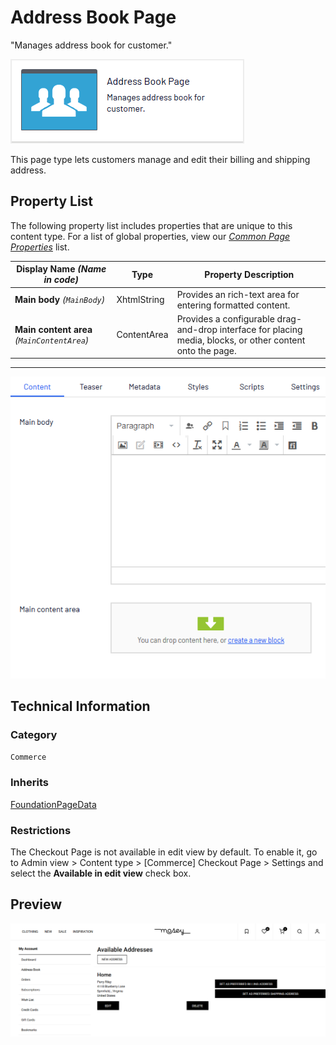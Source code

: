 # Address Book Page
"Manages address book for customer."

![Address book page](Screenshots/Address%20Book%20Page%20-%20icon.png)

This page type lets customers manage and edit their billing and shipping address.


## Property List
The following property list includes properties that are unique to this content type. For a list of global properties, view our [*Common Page  Properties*](./Common%20Page%20Properties.md) list.

Display Name *(Name in code)* | Type | Property Description
--------------|------|---------------
**Main body** *(`MainBody`)* | XhtmlString | Provides an rich-text area for entering formatted content.
**Main content area** *(`MainContentArea`)* | ContentArea | Provides a configurable drag-and-drop interface for placing media, blocks, or other content onto the page.


** **
![Address book page](Screenshots/Address%20Book%20Page%20-%20Content%20tab.png)

## Technical Information

### Category
`Commerce`

### Inherits
[FoundationPageData](Foundation%20Page%20Data.md)

### Restrictions
The Checkout Page is not available in edit view by default. To enable it, go to Admin view > Content type > [Commerce] Checkout Page > Settings and select the **Available in edit view** check box.

## Preview
![Address book page](Screenshots/Address%20Book%20Page%20-%20Preview.png)
